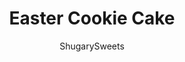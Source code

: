 ---
layout: ../../layouts/MarkdownPostLayout.astro
title: Easter Cookie Cake
author: ShugarySweets
pubDate: 2021-03-15
description: "Easter Cookie Cake - A buttery sweet cookie cake speckles with pastel M&amp;Ms! With a delicious vanilla frosting, this easy dessert looks picture perfect and tastes even better."
image_url: https://www.shugarysweets.com/wp-content/uploads/2021/03/easter-cookie-cake-facebook.jpg
tags: ["Cookies","American"]
calories: 575
protein: 5
carbohydrates: 76
fats: 30
fiber: 3
ingredients: ["1/2 cup unsalted butter, softened to room temperature","1/2 cup light brown sugar, packed","1/4 cup granulated sugar","1 large egg","1 teaspoon vanilla extract","1 1/4 cup all-purpose flour","1/2 teaspoon baking soda","1/2 teaspoon kosher salt","1 cup semi-sweet chocolate chips","1/4 cup M&M's, pastel","Sprinkles, for garnish","1/3 cup unsalted butter, softened","1 1/2 cups powdered sugar","2 Tablespoons milk","1 teaspoon vanilla extract"]
serves: 8
time: "35 minutes"
prepTime: "10 minutes"
instructions: ["Preheat oven to 350°. Line a 9-inch springform pan with parchment paper. Set aside.","In a medium bowl combine the dry ingredients.","In a large bowl, beat the butter and sugars with an electric mixer on medium speed until light and fluffy.","Add the egg and vanilla and mix until combined.","Slowly add dry ingredients and mix until just combined. Fold in chocolate chips.","Press cookie dough in pan, using fingertips. Press m&m’s evenly spaced into the dough.","Bake for 25-28 minutes until slightly golden.","Allow the cake to cool on a wire rack for 15 minutes and then release from the springform pan. Remove parchment paper and allow to cool completely on wire rack.","While the cookie cake is cooling. Prepare the frosting.","Combine butter with powdered sugar, 1 Tablespoon of mik, and vanilla extract in a medium bowl and mix with an electric mixer until smooth and combined. Add the remaining milk if you want the frosting thinner.","Transfer frosting to a disposable piping bag fitted with a star tip. With gentle pressure pipe the edges of the COOLED cookie cake in a circular scrolling pattern around the cookie. Garnish with sprinkles if desired."]
nutrition: ["575 calories","76 grams carbohydrates","78 milligrams cholesterol","30 grams fat","3 grams fiber","5 grams protein","17 grams saturated fat","278 grams sodium","55 grams sugar","0 grams trans fat","11 grams unsaturated fat"]
---
